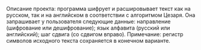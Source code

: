 Описание проекта: программа шифрует и расшировывает текст как на русском, так и на английском в соответствии с алгоритмом Цезаря. Она запрашивает у пользователя следующие данные: направление (шифрование или дешифрование); язык алфавита (русский или английский); шаг сдвига (со сдвигом вправо). Примечание: регистр символов исходного текста сохраняется в конечном варианте.
